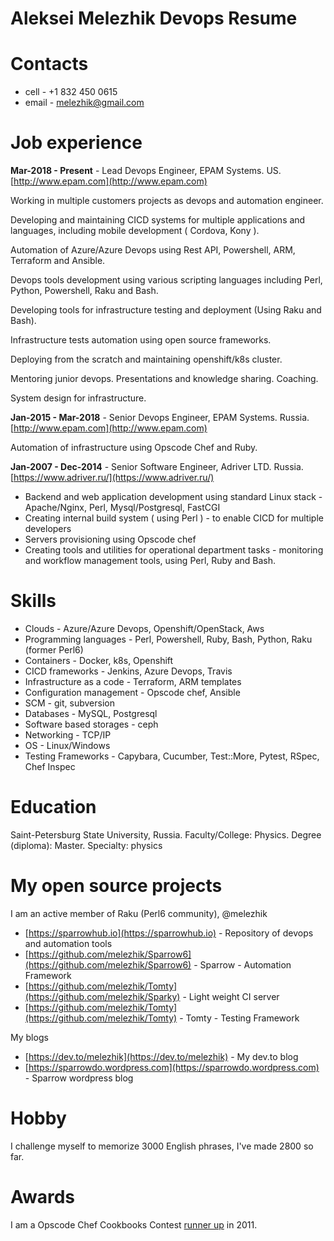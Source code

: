 # Aleksei Melezhik Devops Resume

# Contacts

* cell - +1 832 450 0615
* email - melezhik@gmail.com

# Job experience

**Mar-2018 - Present** - Lead Devops Engineer, EPAM Systems. US. [http://www.epam.com](http://www.epam.com)

Working in multiple customers projects as devops and automation engineer.

Developing and maintaining CICD systems for multiple applications and languages, including mobile development ( Cordova, Kony ).

Automation of Azure/Azure Devops using Rest API, Powershell, ARM, Terraform and Ansible.

Devops tools development using various scripting languages including Perl, Python, Powershell, Raku and Bash.

Developing tools for infrastructure testing and deployment (Using Raku and Bash).

Infrastructure tests automation using open source frameworks.

Deploying from the scratch and maintaining openshift/k8s cluster. 

Mentoring junior devops. Presentations and knowledge sharing. Coaching.

System design for infrastructure.

**Jan-2015 - Mar-2018** - Senior Devops Engineer, EPAM Systems. Russia. [http://www.epam.com](http://www.epam.com)

Automation of infrastructure using Opscode Chef and Ruby.

**Jan-2007 - Dec-2014** - Senior Software Engineer, Adriver LTD. Russia. [https://www.adriver.ru/](https://www.adriver.ru/)

* Backend and web application development using standard Linux stack - Apache/Nginx, Perl, Mysql/Postgresql, FastCGI
* Creating internal build system ( using Perl ) - to enable CICD for multiple developers
* Servers provisioning using Opscode chef
* Creating tools and utilities for operational department tasks - monitoring and workflow management tools, using Perl, Ruby and Bash.

# Skills

* Clouds - Azure/Azure Devops, Openshift/OpenStack,  Aws
* Programming languages - Perl, Powershell, Ruby, Bash, Python, Raku (former Perl6)
* Containers - Docker, k8s, Openshift
* CICD frameworks - Jenkins, Azure Devops, Travis
* Infrastructure as a code - Terraform, ARM templates
* Configuration management - Opscode chef, Ansible
* SCM - git, subversion
* Databases - MySQL, Postgresql
* Software based storages - ceph
* Networking - TCP/IP
* OS - Linux/Windows
* Testing Frameworks - Capybara, Cucumber, Test::More, Pytest, RSpec, Chef Inspec

# Education

Saint-Petersburg State University, Russia. Faculty/College: Physics. Degree (diploma): Master. Specialty: physics

# My open source projects

I am an active member of Raku (Perl6 community), @melezhik

* [https://sparrowhub.io](https://sparrowhub.io) - Repository of devops and automation tools
* [https://github.com/melezhik/Sparrow6](https://github.com/melezhik/Sparrow6) - Sparrow - Automation Framework
* [https://github.com/melezhik/Tomty](https://github.com/melezhik/Sparky) - Light weight CI server
* [https://github.com/melezhik/Tomty](https://github.com/melezhik/Tomty) - Tomty - Testing Framework

My blogs

* [https://dev.to/melezhik](https://dev.to/melezhik) - My dev.to blog
* [https://sparrowdo.wordpress.com](https://sparrowdo.wordpress.com) - Sparrow wordpress blog

# Hobby

I challenge myself to memorize 3000 English phrases, I've made 2800 so far.

# Awards

I am a Opscode Chef Cookbooks Contest [runner up](https://blog.chef.io/the-cookbook-contest-is-over-and-the-winners-are/) in 2011.
